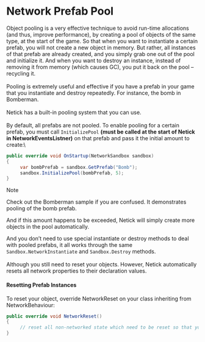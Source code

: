 # Network Prefab Pool

Object pooling is a very effective technique to avoid run-time allocations (and thus, improve performance), by creating a pool of objects of the same type, at the start of the game. So that when you want to instantiate a certain prefab, you will not create a new object in memory. But rather, all instances of that prefab are already created, and you simply grab one out of the pool and initialize it. And when you want to destroy an instance, instead of removing it from memory (which causes GC), you put it back on the pool – recycling it.\
\
Pooling is extremely useful and effective if you have a prefab in your game that you instantiate and destroy repeatedly. For instance, the bomb in Bomberman.\
\
Netick has a built-in pooling system that you can use.\
\
By default, all prefabs are not pooled. To enable pooling for a certain prefab, you must call `InitializePool` **(must be called at the start of Netick in NetworkEventsListner)** on that prefab and pass it the initial amount to create:\


```csharp
public override void OnStartup(NetworkSandbox sandbox)
{
     var bombPrefab = sandbox.GetPrefab("Bomb");
     sandbox.InitializePool(bombPrefab, 5);
}
```

> [!NOTE]
> Check out the Bomberman sample if you are confused. It demonstrates pooling of the bomb prefab.


And if this amount happens to be exceeded, Netick will simply create more objects in the pool automatically.

And you don’t need to use special instantiate or destroy methods to deal with pooled prefabs, it all works through the same `Sandbox.NetworkInstantiate` and `Sandbox.Destroy` methods.\
\
Although you still need to reset your objects. However, Netick automatically resets all network properties to their declaration values.

#### Resetting Prefab Instances

To reset your object, override NetworkReset on your class inheriting from NetworkBehaviour:

```csharp
public override void NetworkReset()
{
     // reset all non-networked state which need to be reset so that your object is ready to be used again
}
```
